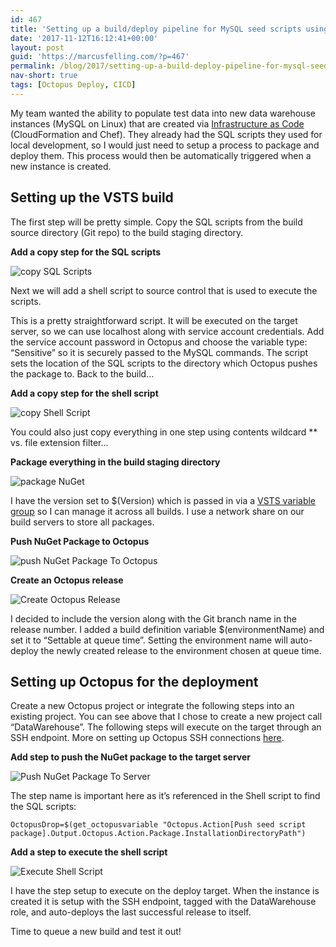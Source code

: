 ```yaml
---
id: 467
title: 'Setting up a build/deploy pipeline for MySQL seed scripts using VSTS and Octopus Deploy'
date: '2017-11-12T16:12:41+00:00'
layout: post
guid: 'https://marcusfelling.com/?p=467'
permalink: /blog/2017/setting-up-a-build-deploy-pipeline-for-mysql-seed-scripts-using-vsts-and-octopus-deploy/
nav-short: true
tags: [Octopus Deploy, CICD]
---
```


My team wanted the ability to populate test data into new data warehouse instances (MySQL on Linux) that are created via [Infrastructure as Code](https://en.wikipedia.org/wiki/Infrastructure_as_Code) (CloudFormation and Chef). They already had the SQL scripts they used for local development, so I would just need to setup a process to package and deploy them. This process would then be automatically triggered when a new instance is created.

## Setting up the VSTS build

The first step will be pretty simple. Copy the SQL scripts from the build source directory (Git repo) to the build staging directory.

**Add a copy step for the SQL scripts**

![copy SQL Scripts](/content/uploads/2017/11/copySQLScripts.png)

Next we will add a shell script to source control that is used to execute the scripts.

<script src="https://gist.github.com/MarcusFelling/1875b97b924562aab3ca1b10fd949d4c.js"></script>

This is a pretty straightforward script. It will be executed on the target server, so we can use localhost along with service account credentials. Add the service account password in Octopus and choose the variable type: “Sensitive” so it is securely passed to the MySQL commands. The script sets the location of the SQL scripts to the directory which Octopus pushes the package to. Back to the build…

**Add a copy step for the shell script**

![copy Shell Script](/content/uploads/2017/11/copyShellScript.png)

You could also just copy everything in one step using contents wildcard \*\* vs. file extension filter…

**Package everything in the build staging directory**

![package NuGet](/content/uploads/2017/11/packageNuGet.png)

I have the version set to $(Version) which is passed in via a [VSTS variable group](https://docs.microsoft.com/en-us/vsts/build-release/concepts/library/variable-groups) so I can manage it across all builds. I use a network share on our build servers to store all packages.

**Push NuGet Package to Octopus**

![push NuGet Package To Octopus](/content/uploads/2017/11/pushNuGetPackageToOctopus.png)

**Create an Octopus release**

![Create Octopus Release](/content/uploads/2017/11/createOctopusRelease.png)

I decided to include the version along with the Git branch name in the release number. I added a build definition variable $(environmentName) and set it to “Settable at queue time”. Setting the environment name will auto-deploy the newly created release to the environment chosen at queue time.

## **Setting up Octopus for the deployment**

Create a new Octopus project or integrate the following steps into an existing project. You can see above that I chose to create a new project call “DataWarehouse”. The following steps will execute on the target through an SSH endpoint. More on setting up Octopus SSH connections [here](https://octopus.com/docs/deployment-targets/ssh-targets/configuring-ssh-connection).

**Add step to push the NuGet package to the target server**

![Push NuGet Package To Server](/content/uploads/2017/11/pushNuGetPackageToServer.png)

The step name is important here as it’s referenced in the Shell script to find the SQL scripts:

`OctopusDrop=$(get_octopusvariable "Octopus.Action[Push seed script package].Output.Octopus.Action.Package.InstallationDirectoryPath")`

**Add a step to execute the shell script**

![Execute Shell Script](/content/uploads/2017/11/ExecuteShellScript.png)

I have the step setup to execute on the deploy target. When the instance is created it is setup with the SSH endpoint, tagged with the DataWarehouse role, and auto-deploys the last successful release to itself.

Time to queue a new build and test it out!